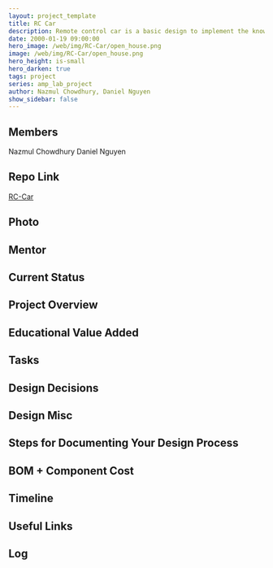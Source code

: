 ```yaml
---
layout: project_template
title: RC Car
description: Remote control car is a basic design to implement the knowledge of Electrical and Computer Engineering. Many features can be added to this basic design of RC Car. My RC car will have a very high speed, a great range(around 100 metres from the remote) and more. It will also have the ability to travel with different speeds
date: 2000-01-19 09:00:00
hero_image: /web/img/RC-Car/open_house.png
image: /web/img/RC-Car/open_house.png
hero_height: is-small
hero_darken: true
tags: project
series: amp_lab_project
author: Nazmul Chowdhury, Daniel Nguyen
show_sidebar: false
---
```




## Members
Nazmul Chowdhury
Daniel Nguyen

## Repo Link
<a class="button is-link" href="https://github.com/Amp-Lab-at-VT/RC-Car" >RC-Car</a>

## Photo

## Mentor

## Current Status

## Project Overview


## Educational Value Added


## Tasks

## Design Decisions

## Design Misc

## Steps for Documenting Your Design Process

## BOM + Component Cost

## Timeline

## Useful Links

## Log
            